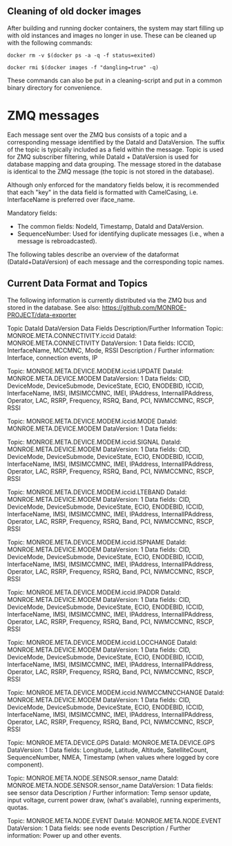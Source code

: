 
Cleaning of old docker images
-----------------------------

After building and running docker containers, the system may start filling
up with old instances and images no longer in use. These can be cleaned up with the
following commands:

`docker rm -v $(docker ps -a -q -f status=exited)`

`docker rmi $(docker images -f "dangling=true" -q)`


These commands can also be put in a cleaning-script and put in a common binary directory for convenience.


ZMQ messages
============

Each message sent over the ZMQ bus consists of a topic and a corresponding message identified by the DataId and DataVersion. The suffix of the topic is typically included as a field within the message. Topic is used for ZMQ subscriber filtering, while DataId + DataVersion is used for database mapping and data grouping. The message stored in the database is identical to the ZMQ message (the topic is not stored in the database).

Although only enforced for the mandatory fields below, it is recommended that each "key" in the data field is formatted with CamelCasing, i.e. InterfaceName is preferred over iface_name.

Mandatory fields:
* The common fields: NodeId, Timestamp, DataId and DataVersion.
* SequenceNumber: Used for identifying duplicate messages (i.e., when a message is rebroadcasted).


The following tables describe an overview of the dataformat (DataId+DataVersion) of each message and the corresponding topic names.

Current Data Format and Topics
------------------------------

The following information is currently distributed via the ZMQ bus and stored in the database. See also: https://github.com/MONROE-PROJECT/data-exporter

Topic	DataId	DataVersion	Data Fields	Description/Further Information
Topic: MONROE.META.CONNECTIVITY.iccid
	DataId: MONROE.META.CONNECTIVITY
	DataVersion: 1
	Data fields: ICCID, InterfaceName, MCCMNC, Mode, RSSI
	Description / Further information: Interface, connection events, IP
	
Topic: MONROE.META.DEVICE.MODEM.iccid.UPDATE
	DataId: MONROE.META.DEVICE.MODEM
	DataVersion: 1
	Data fields: CID, DeviceMode, DeviceSubmode, DeviceState, ECIO, ENODEBID, ICCID, InterfaceName, IMSI, IMSIMCCMNC, IMEI, IPAddress, InternalIPAddress, Operator, LAC, RSRP, Frequency, RSRQ, Band, PCI, NWMCCMNC, RSCP, RSSI

Topic: MONROE.META.DEVICE.MODEM.iccid.MODE
	DataId: MONROE.META.DEVICE.MODEM
	DataVersion: 1
	Data fields:

Topic: MONROE.META.DEVICE.MODEM.iccid.SIGNAL
	DataId: MONROE.META.DEVICE.MODEM
	DataVersion: 1
	Data fields: CID, DeviceMode, DeviceSubmode, DeviceState, ECIO, ENODEBID, ICCID, InterfaceName, IMSI, IMSIMCCMNC, IMEI, IPAddress, InternalIPAddress, Operator, LAC, RSRP, Frequency, RSRQ, Band, PCI, NWMCCMNC, RSCP, RSSI

Topic: MONROE.META.DEVICE.MODEM.iccid.LTEBAND
	DataId: MONROE.META.DEVICE.MODEM
	DataVersion: 1
	Data fields: CID, DeviceMode, DeviceSubmode, DeviceState, ECIO, ENODEBID, ICCID, InterfaceName, IMSI, IMSIMCCMNC, IMEI, IPAddress, InternalIPAddress, Operator, LAC, RSRP, Frequency, RSRQ, Band, PCI, NWMCCMNC, RSCP, RSSI

Topic: MONROE.META.DEVICE.MODEM.iccid.ISPNAME
	DataId: MONROE.META.DEVICE.MODEM
	DataVersion: 1
	Data fields: CID, DeviceMode, DeviceSubmode, DeviceState, ECIO, ENODEBID, ICCID, InterfaceName, IMSI, IMSIMCCMNC, IMEI, IPAddress, InternalIPAddress, Operator, LAC, RSRP, Frequency, RSRQ, Band, PCI, NWMCCMNC, RSCP, RSSI

Topic: MONROE.META.DEVICE.MODEM.iccid.IPADDR
	DataId: MONROE.META.DEVICE.MODEM
	DataVersion: 1
	Data fields: CID, DeviceMode, DeviceSubmode, DeviceState, ECIO, ENODEBID, ICCID, InterfaceName, IMSI, IMSIMCCMNC, IMEI, IPAddress, InternalIPAddress, Operator, LAC, RSRP, Frequency, RSRQ, Band, PCI, NWMCCMNC, RSCP, RSSI

Topic: MONROE.META.DEVICE.MODEM.iccid.LOCCHANGE
	DataId: MONROE.META.DEVICE.MODEM
	DataVersion: 1
	Data fields: CID, DeviceMode, DeviceSubmode, DeviceState, ECIO, ENODEBID, ICCID, InterfaceName, IMSI, IMSIMCCMNC, IMEI, IPAddress, InternalIPAddress, Operator, LAC, RSRP, Frequency, RSRQ, Band, PCI, NWMCCMNC, RSCP, RSSI

Topic: MONROE.META.DEVICE.MODEM.iccid.NWMCCMNCCHANGE
	DataId: MONROE.META.DEVICE.MODEM
	DataVersion: 1
	Data fields: CID, DeviceMode, DeviceSubmode, DeviceState, ECIO, ENODEBID, ICCID, InterfaceName, IMSI, IMSIMCCMNC, IMEI, IPAddress, InternalIPAddress, Operator, LAC, RSRP, Frequency, RSRQ, Band, PCI, NWMCCMNC, RSCP, RSSI

Topic: MONROE.META.DEVICE.GPS
	DataId: MONROE.META.DEVICE.GPS
	DataVersion: 1
	Data fields:
		Longitude, Latitude, Altitude, SatelliteCount, SequenceNumber, NMEA, Timestamp (when values where logged by core component).

Topic: MONROE.META.NODE.SENSOR.sensor_name
	DataId: MONROE.META.NODE.SENSOR.sensor_name
	DataVersion: 1
	Data fields: see sensor data
	Description / Further information: Temp sensor update, input voltage, current power draw, (what's available), running experiments, quotas.

Topic: MONROE.META.NODE.EVENT
	DataId: MONROE.META.NODE.EVENT
	DataVersion: 1
	Data fields: see node events
	Description / Further information: Power up and other events.


